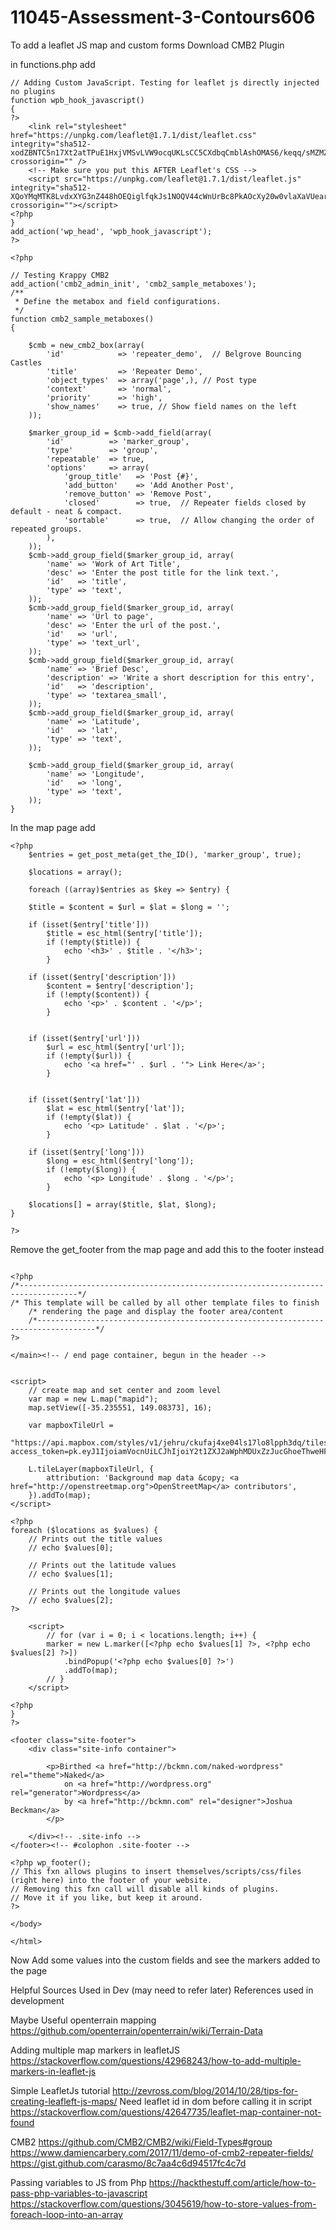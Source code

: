 # 11045-Assessment-3-Contours606

To add a leaflet JS map and custom forms
Download CMB2 Plugin

in functions.php add

```
// Adding Custom JavaScript. Testing for leaflet js directly injected no plugins
function wpb_hook_javascript()
{
?>
    <link rel="stylesheet" href="https://unpkg.com/leaflet@1.7.1/dist/leaflet.css" integrity="sha512-xodZBNTC5n17Xt2atTPuE1HxjVMSvLVW9ocqUKLsCC5CXdbqCmblAshOMAS6/keqq/sMZMZ19scR4PsZChSR7A==" crossorigin="" />
    <!-- Make sure you put this AFTER Leaflet's CSS -->
    <script src="https://unpkg.com/leaflet@1.7.1/dist/leaflet.js" integrity="sha512-XQoYMqMTK8LvdxXYG3nZ448hOEQiglfqkJs1NOQV44cWnUrBc8PkAOcXy20w0vlaXaVUearIOBhiXZ5V3ynxwA==" crossorigin=""></script>
<?php
}
add_action('wp_head', 'wpb_hook_javascript');
?>

<?php

// Testing Krappy CMB2
add_action('cmb2_admin_init', 'cmb2_sample_metaboxes');
/**
 * Define the metabox and field configurations.
 */
function cmb2_sample_metaboxes()
{

    $cmb = new_cmb2_box(array(
        'id'            => 'repeater_demo',  // Belgrove Bouncing Castles
        'title'         => 'Repeater Demo',
        'object_types'  => array('page',), // Post type
        'context'       => 'normal',
        'priority'      => 'high',
        'show_names'    => true, // Show field names on the left
    ));

    $marker_group_id = $cmb->add_field(array(
        'id'          => 'marker_group',
        'type'        => 'group',
        'repeatable'  => true,
        'options'     => array(
            'group_title'   => 'Post {#}',
            'add_button'    => 'Add Another Post',
            'remove_button' => 'Remove Post',
            'closed'        => true,  // Repeater fields closed by default - neat & compact.
            'sortable'      => true,  // Allow changing the order of repeated groups.
        ),
    ));
    $cmb->add_group_field($marker_group_id, array(
        'name' => 'Work of Art Title',
        'desc' => 'Enter the post title for the link text.',
        'id'   => 'title',
        'type' => 'text',
    ));
    $cmb->add_group_field($marker_group_id, array(
        'name' => 'Url to page',
        'desc' => 'Enter the url of the post.',
        'id'   => 'url',
        'type' => 'text_url',
    ));
    $cmb->add_group_field($marker_group_id, array(
        'name' => 'Brief Desc',
        'description' => 'Write a short description for this entry',
        'id'   => 'description',
        'type' => 'textarea_small',
    ));
    $cmb->add_group_field($marker_group_id, array(
        'name' => 'Latitude',
        'id'   => 'lat',
        'type' => 'text',
    ));

    $cmb->add_group_field($marker_group_id, array(
        'name' => 'Longitude',
        'id'   => 'long',
        'type' => 'text',
    ));
}

```

In the map page add

```
<?php
    $entries = get_post_meta(get_the_ID(), 'marker_group', true);

    $locations = array();

    foreach ((array)$entries as $key => $entry) {

    $title = $content = $url = $lat = $long = '';

    if (isset($entry['title']))
        $title = esc_html($entry['title']);
        if (!empty($title)) {
            echo '<h3>' . $title . '</h3>';
        }

    if (isset($entry['description']))
        $content = $entry['description'];
        if (!empty($content)) {
            echo '<p>' . $content . '</p>';
        }


    if (isset($entry['url']))
        $url = esc_html($entry['url']);
        if (!empty($url)) {
            echo '<a href="' . $url . '"> Link Here</a>';
        }


    if (isset($entry['lat']))
        $lat = esc_html($entry['lat']);
        if (!empty($lat)) {
            echo '<p> Latitude' . $lat . '</p>';
        }

    if (isset($entry['long']))
        $long = esc_html($entry['long']);
        if (!empty($long)) {
            echo '<p> Longitude' . $long . '</p>';
        }

    $locations[] = array($title, $lat, $long);
}

?>

```

Remove the get_footer from the map page and add this to the footer instead

```

<?php
/*-----------------------------------------------------------------------------------*/
/* This template will be called by all other template files to finish
	/* rendering the page and display the footer area/content
	/*-----------------------------------------------------------------------------------*/
?>

</main><!-- / end page container, begun in the header -->


<script>
	// create map and set center and zoom level
	var map = new L.map("mapid");
	map.setView([-35.235551, 149.08373], 16);

	var mapboxTileUrl =
		"https://api.mapbox.com/styles/v1/jehru/ckufaj4xe04ls17lo8lpph3dq/tiles/256/{z}/{x}/{y}@2x?access_token=pk.eyJ1IjoiamVocnUiLCJhIjoiY2t1ZXJ2aWphMDUxZzJucGhoeThweHFiOCJ9.nrR0xAhCQRjqdYf2ILx1wg";

	L.tileLayer(mapboxTileUrl, {
		attribution: 'Background map data &copy; <a href="http://openstreetmap.org">OpenStreetMap</a> contributors',
	}).addTo(map);
</script>

<?php
foreach ($locations as $values) {
	// Prints out the title values
	// echo $values[0];

	// Prints out the latitude values
	// echo $values[1];

	// Prints out the longitude values
	// echo $values[2];
?>

	<script>
		// for (var i = 0; i < locations.length; i++) {
		marker = new L.marker([<?php echo $values[1] ?>, <?php echo $values[2] ?>])
			.bindPopup('<?php echo $values[0] ?>')
			.addTo(map);
		// }
	</script>

<?php
}
?>

<footer class="site-footer">
	<div class="site-info container">

		<p>Birthed <a href="http://bckmn.com/naked-wordpress" rel="theme">Naked</a>
			on <a href="http://wordpress.org" rel="generator">Wordpress</a>
			by <a href="http://bckmn.com" rel="designer">Joshua Beckman</a>
		</p>

	</div><!-- .site-info -->
</footer><!-- #colophon .site-footer -->

<?php wp_footer();
// This fxn allows plugins to insert themselves/scripts/css/files (right here) into the footer of your website.
// Removing this fxn call will disable all kinds of plugins.
// Move it if you like, but keep it around.
?>

</body>

</html>
```

Now Add some values into the custom fields and see the markers added to the page

Helpful Sources Used in Dev (may need to refer later)
References used in development

Maybe Useful openterrain mapping
https://github.com/openterrain/openterrain/wiki/Terrain-Data

Adding multiple map markers in leafletJS
https://stackoverflow.com/questions/42968243/how-to-add-multiple-markers-in-leaflet-js

Simple LeafletJs tutorial
http://zevross.com/blog/2014/10/28/tips-for-creating-leafleft-js-maps/
Need leaflet id in dom before calling it in script
https://stackoverflow.com/questions/42647735/leaflet-map-container-not-found

CMB2
https://github.com/CMB2/CMB2/wiki/Field-Types#group
https://www.damiencarbery.com/2017/11/demo-of-cmb2-repeater-fields/
https://gist.github.com/carasmo/8c7aa4c6d94517fc4c7d

Passing variables to JS from Php
https://hackthestuff.com/article/how-to-pass-php-variables-to-javascript
https://stackoverflow.com/questions/3045619/how-to-store-values-from-foreach-loop-into-an-array
